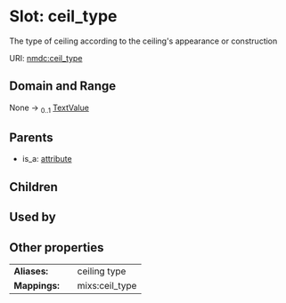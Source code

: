 
# Slot: ceil_type


The type of ceiling according to the ceiling's appearance or construction

URI: [nmdc:ceil_type](https://microbiomedata/meta/ceil_type)


## Domain and Range

None &#8594;  <sub>0..1</sub> [TextValue](TextValue.md)

## Parents

 *  is_a: [attribute](attribute.md)

## Children


## Used by


## Other properties

|  |  |  |
| --- | --- | --- |
| **Aliases:** | | ceiling type |
| **Mappings:** | | mixs:ceil_type |

